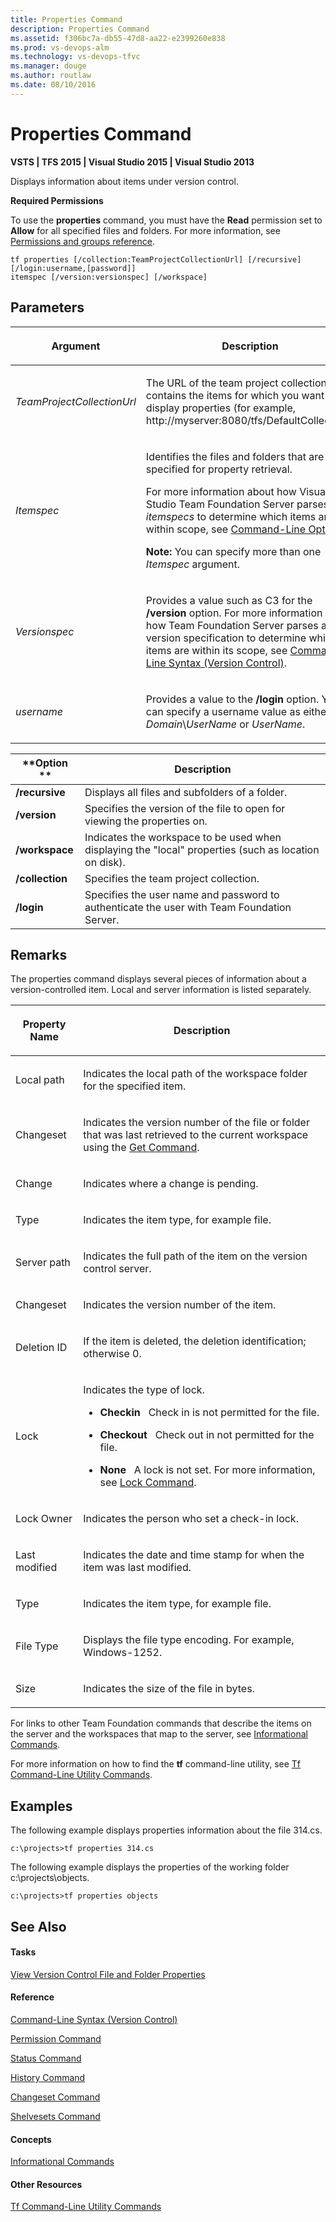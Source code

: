 ```yaml
---
title: Properties Command
description: Properties Command
ms.assetid: f306bc7a-db55-47d8-aa22-e2399260e838
ms.prod: vs-devops-alm
ms.technology: vs-devops-tfvc
ms.manager: douge
ms.author: routlaw
ms.date: 08/10/2016
---
```


# Properties Command

**VSTS | TFS 2015 | Visual Studio 2015 | Visual Studio 2013**

Displays information about items under version control.

**Required Permissions**

To use the **properties** command, you must have the **Read** permission set to **Allow** for all specified files and folders. For more information, see [Permissions and groups reference](../security/permissions.md).

    tf properties [/collection:TeamProjectCollectionUrl] [/recursive] [/login:username,[password]]
    itemspec [/version:versionspec] [/workspace] 
## Parameters

<table><thead>
<tr><th><p><strong>Argument </strong></p></th><th><p><strong>Description</strong></p></th></tr></thead><tbody>
<tr>
	<td><p><em>TeamProjectCollectionUrl</em></p></td>
	<td><p>The URL of the team project collection that contains the items for which you want to display properties (for example, http://myserver:8080/tfs/DefaultCollection).</p></td></tr>
<tr>
	<td><p><em>Itemspec</em></p></td>
	<td><p>Identifies the files and folders that are specified for property retrieval.</p><p>For more information about how Visual Studio Team Foundation Server parses <em>itemspecs</em> to determine which items are within scope, see <a href="https://msdn.microsoft.com/library/4y2ash30">Command-Line Options</a>.</p><p><strong>Note:</strong> You can specify more than one <em>Itemspec</em> argument.</p></td></tr>
<tr>
	<td><p><em>Versionspec</em></p></td>
	<td><p>Provides a value such as C3 for the <strong>/version</strong> option. For more information about how Team Foundation Server parses a version specification to determine which items are within its scope, see <a href="https://msdn.microsoft.com/library/56f7w6be">Command-Line Syntax (Version Control)</a>.</p></td></tr>
<tr>
	<td><p><em>username</em></p></td>
	<td><p>Provides a value to the <strong>/login</strong> option. You can specify a username value as either <em>Domain</em>\<em>UserName</em> or <em>UserName</em>.</p></td></tr></tbody>
</table>

|**Option **|**Description**|
|---|---|
|**/recursive**|Displays all files and subfolders of a folder.|
|**/version**|Specifies the version of the file to open for viewing the properties on.|
|**/workspace**|Indicates the workspace to be used when displaying the &quot;local&quot; properties (such as location on disk).|
|**/collection**|Specifies the team project collection.|
|**/login**|Specifies the user name and password to authenticate the user with Team Foundation Server.|

## Remarks
The properties command displays several pieces of information about a version-controlled item. Local and server information is listed separately.

<table><thead>
<tr><th><p><strong>Property Name</strong></p></th><th><p><strong>Description</strong></p></th></tr></thead><tbody>
<tr>
	<td><p>Local path</p></td>
	<td><p>Indicates the local path of the workspace folder for the specified item.</p></td></tr>
<tr>
	<td><p>Changeset</p></td>
	<td><p>Indicates the version number of the file or folder that was last retrieved to the current workspace using the <a href="get-command.md">Get Command</a>.</p></td></tr>
<tr>
	<td><p>Change</p></td>
	<td><p>Indicates where a change is pending.</p></td></tr>
<tr>
	<td><p>Type</p></td>
	<td><p>Indicates the item type, for example file.</p></td></tr>
<tr>
	<td><p>Server path</p></td>
	<td><p>Indicates the full path of the item on the version control server.</p></td></tr>
<tr>
	<td><p>Changeset</p></td>
	<td><p>Indicates the version number of the item.</p></td></tr>
<tr>
	<td><p>Deletion ID</p></td>
	<td><p>If the item is deleted, the deletion identification; otherwise 0.</p></td></tr>
<tr>
	<td><p>Lock</p></td>
	<td><p>Indicates the type of lock.</p><ul><li><p><strong>Checkin</strong>   Check in is not permitted for the file.</p></li><li><p><strong>Checkout</strong>   Check out in not permitted for the file.</p></li><li><p><strong>None</strong>   A lock is not set. For more information, see <a href="lock-command.md">Lock Command</a>.</p></li></ul></td></tr>
<tr>
	<td><p>Lock Owner</p></td>
	<td><p>Indicates the person who set a check-in lock.</p></td></tr>
<tr>
	<td><p>Last modified</p></td>
	<td><p>Indicates the date and time stamp for when the item was last modified.</p></td></tr>
<tr>
	<td><p>Type</p></td>
	<td><p>Indicates the item type, for example file.</p></td></tr>
<tr>
	<td><p>File Type</p></td>
	<td><p>Displays the file type encoding. For example, Windows-1252.</p></td></tr>
<tr>
	<td><p>Size</p></td>
	<td><p>Indicates the size of the file in bytes.</p></td></tr></tbody>
</table>

For links to other Team Foundation commands that describe the items on the server and the workspaces that map to the server, see [Informational Commands](https://msdn.microsoft.com/library/ms181450).

For more information on how to find the **tf** command-line utility, see [Tf Command-Line Utility Commands](https://msdn.microsoft.com/library/z51z7zy0).
## Examples
The following example displays properties information about the file 314.cs.

    c:\projects>tf properties 314.cs

The following example displays the properties of the working folder c:\\projects\\objects.

    c:\projects>tf properties objects

## See Also

#### Tasks

[View Version Control File and Folder Properties](https://msdn.microsoft.com/library/ms245468)

#### Reference

[Command-Line Syntax (Version Control)](https://msdn.microsoft.com/library/56f7w6be)

[Permission Command](permission-command.md)

[Status Command](status-command.md)

[History Command](history-command.md)

[Changeset Command](changeset-command.md)

[Shelvesets Command](shelvesets-command.md)

#### Concepts

[Informational Commands](https://msdn.microsoft.com/library/ms181450)

#### Other Resources

[Tf Command-Line Utility Commands](https://msdn.microsoft.com/library/z51z7zy0)
